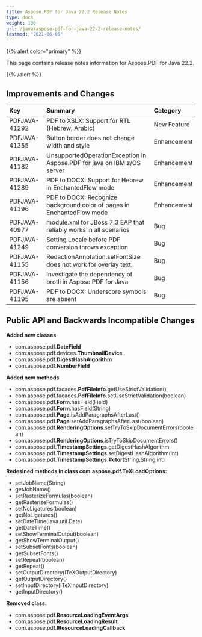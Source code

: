 ```yaml
---
title: Aspose.PDF for Java 22.2 Release Notes
type: docs
weight: 130
url: /java/aspose-pdf-for-java-22-2-release-notes/
lastmod: "2021-06-05"
---
```


{{% alert color="primary" %}}

This page contains release notes information for Aspose.PDF for Java 22.2.

{{% /alert %}}
## **Improvements and Changes**

|**Key**|**Summary**|**Category**|
| :- | :- | :- |
|PDFJAVA-41292|PDF to XSLX: Support for RTL (Hebrew, Arabic)|New Feature|
|PDFJAVA-41355|Button border does not change width and style|Enhancement|
|PDFJAVA-41182|UnsupportedOperationException in Aspose.PDF for java on IBM z/OS server|Enhancement|
|PDFJAVA-41289|PDF to DOCX: Support for Hebrew in EnchantedFlow mode|Enhancement|
|PDFJAVA-41196|PDF to DOCX: Recognize background color of pages in EnchantedFlow mode|Enhancement|
|PDFJAVA-40977|module.xml for JBoss 7.3 EAP that reliably works in all scenarios|Bug|
|PDFJAVA-41249|Setting Locale before PDF conversion throws exception|Bug|
|PDFJAVA-41155|RedactionAnnotation.setFontSize does not work for overlay text.|Bug|
|PDFJAVA-41156|Investigate the dependency of brotli in Aspose.PDF for Java|Bug|
|PDFJAVA-41195|PDF to DOCX: Underscore symbols are absent|Bug|

## **Public API and Backwards Incompatible Changes**


**Added new classes**

- com.aspose.pdf.**DateField**
- com.aspose.pdf.devices.**ThumbnailDevice**
- com.aspose.pdf.**DigestHashAlgorithm**
- com.aspose.pdf.**NumberField**


**Added new methods**

- com.aspose.pdf.facades.**PdfFileInfo**.getUseStrictValidation()
- com.aspose.pdf.facades.**PdfFileInfo**.setUseStrictValidation(boolean)
- com.aspose.pdf.**Form**.hasField(Field)
- com.aspose.pdf.**Form**.hasField(String)
- com.aspose.pdf.**Page**.isAddParagraphsAfterLast()
- com.aspose.pdf.**Page**.setAddParagraphsAfterLast(boolean)
- com.aspose.pdf.**RenderingOptions**.setTryToSkipDocumentErrors(boolean)
- com.aspose.pdf.**RenderingOptions**.isTryToSkipDocumentErrors()
- com.aspose.pdf.**TimestampSettings**.getDigestHashAlgorithm
- com.aspose.pdf.**TimestampSettings**.setDigestHashAlgorithm(int)
- com.aspose.pdf.**TimestampSettings.#ctor**(String,String,int)

**Redesined methods in class com.aspose.pdf.TeXLoadOptions:**

- setJobName(String)
- getJobName()
- setRasterizeFormulas(boolean)
- getRasterizeFormulas()
- setNoLigatures(boolean)
- getNoLigatures()
- setDateTime(java.util.Date)
- getDateTime()
- setShowTerminalOutput(boolean)
- getShowTerminalOutput()
- setSubsetFonts(boolean)
- getSubsetFonts()
- setRepeat(boolean)
- getRepeat()
- setOutputDirectory(ITeXOutputDirectory)
- getOutputDirectory()
- setInputDirectory(ITeXInputDirectory)
- getInputDirectory()

**Removed class:**

- com.aspose.pdf.**ResourceLoadingEventArgs**
- com.aspose.pdf.**ResourceLoadingResult**
- com.aspose.pdf.**IResourceLoadingCallback**




